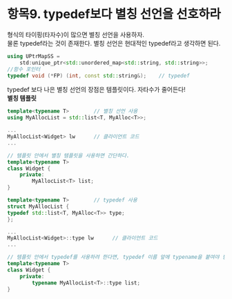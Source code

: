 # 항목9. typedef보다 별칭 선언을 선호하라

형식의 타이핑(타자수)이 많으면 별칭 선언을 사용하자.  
물론 typedef라는 것이 존재한다. 별칭 선언은 현대적인 typedef라고 생각하면 된다.

```cpp
using UPtrMapSS = 
    std:unique_ptr<std::unordered_map<std::string, std::string>>;
//함수 포인터
typedef void (*FP) (int, const std::string&);    // typedef
```

typedef 보다 나은 별칭 선언의 장점은 템플릿이다. 자타수가 줄어든다!  
**별칭 템플릿**

```cpp
template<typename T>        // 별칭 선언 사용
using MyAllocList = std::list<T, MyAlloc<T>>;

...
MyAllocList<Widget> lw      // 클라이언트 코드
...

// 템플릿 안에서 별칭 템플릿을 사용하면 간단하다.
template<typename T>
class Widget {
    private:
        MyAllocList<T> list;
}
```

```cpp
template<typename T>        // typedef 사용
struct MyAllocList {
typedef std::list<T, MyAlloc<T>> type;
};

...
MyAllocList<Widget>::type lw      // 클라이언트 코드
...

// 템플릿 안에서 typedef를 사용하려 한다면, typedef 이름 앞에 typename을 붙여야 한다.
template<typename T>
class Widget {
    private:
        typename MyAllocList<T>::type list;
}
```
